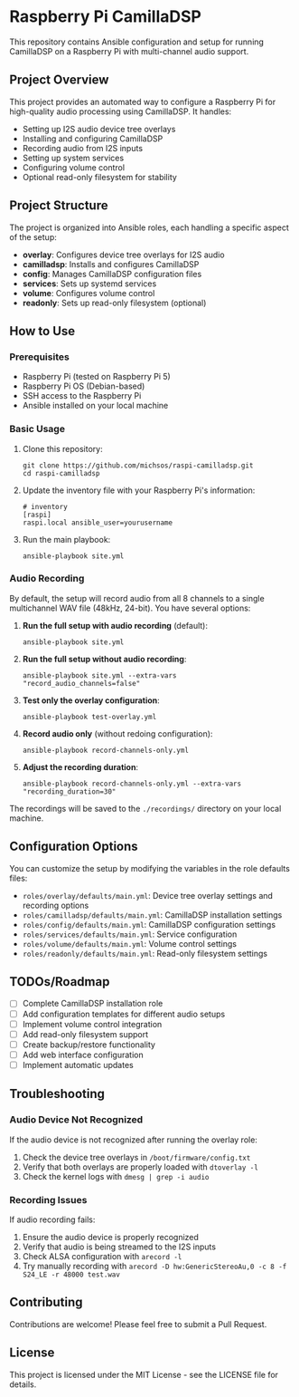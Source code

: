 # Raspberry Pi CamillaDSP

This repository contains Ansible configuration and setup for running CamillaDSP on a Raspberry Pi with multi-channel audio support.

## Project Overview

This project provides an automated way to configure a Raspberry Pi for high-quality audio processing using CamillaDSP. It handles:

- Setting up I2S audio device tree overlays
- Installing and configuring CamillaDSP
- Recording audio from I2S inputs
- Setting up system services
- Configuring volume control
- Optional read-only filesystem for stability

## Project Structure

The project is organized into Ansible roles, each handling a specific aspect of the setup:

- **overlay**: Configures device tree overlays for I2S audio
- **camilladsp**: Installs and configures CamillaDSP
- **config**: Manages CamillaDSP configuration files
- **services**: Sets up systemd services
- **volume**: Configures volume control
- **readonly**: Sets up read-only filesystem (optional)

## How to Use

### Prerequisites

- Raspberry Pi (tested on Raspberry Pi 5)
- Raspberry Pi OS (Debian-based)
- SSH access to the Raspberry Pi
- Ansible installed on your local machine

### Basic Usage

1. Clone this repository:
   ```
   git clone https://github.com/michsos/raspi-camilladsp.git
   cd raspi-camilladsp
   ```

2. Update the inventory file with your Raspberry Pi's information:
   ```
   # inventory
   [raspi]
   raspi.local ansible_user=yourusername
   ```

3. Run the main playbook:
   ```
   ansible-playbook site.yml
   ```

### Audio Recording

By default, the setup will record audio from all 8 channels to a single multichannel WAV file (48kHz, 24-bit). You have several options:

1. **Run the full setup with audio recording** (default):
   ```
   ansible-playbook site.yml
   ```

2. **Run the full setup without audio recording**:
   ```
   ansible-playbook site.yml --extra-vars "record_audio_channels=false"
   ```

3. **Test only the overlay configuration**:
   ```
   ansible-playbook test-overlay.yml
   ```

4. **Record audio only** (without redoing configuration):
   ```
   ansible-playbook record-channels-only.yml
   ```

5. **Adjust the recording duration**:
   ```
   ansible-playbook record-channels-only.yml --extra-vars "recording_duration=30"
   ```

The recordings will be saved to the `./recordings/` directory on your local machine.

## Configuration Options

You can customize the setup by modifying the variables in the role defaults files:

- `roles/overlay/defaults/main.yml`: Device tree overlay settings and recording options
- `roles/camilladsp/defaults/main.yml`: CamillaDSP installation settings
- `roles/config/defaults/main.yml`: CamillaDSP configuration settings
- `roles/services/defaults/main.yml`: Service configuration
- `roles/volume/defaults/main.yml`: Volume control settings
- `roles/readonly/defaults/main.yml`: Read-only filesystem settings

## TODOs/Roadmap

- [ ] Complete CamillaDSP installation role
- [ ] Add configuration templates for different audio setups
- [ ] Implement volume control integration
- [ ] Add read-only filesystem support
- [ ] Create backup/restore functionality
- [ ] Add web interface configuration
- [ ] Implement automatic updates

## Troubleshooting

### Audio Device Not Recognized

If the audio device is not recognized after running the overlay role:

1. Check the device tree overlays in `/boot/firmware/config.txt`
2. Verify that both overlays are properly loaded with `dtoverlay -l`
3. Check the kernel logs with `dmesg | grep -i audio`

### Recording Issues

If audio recording fails:

1. Ensure the audio device is properly recognized
2. Verify that audio is being streamed to the I2S inputs
3. Check ALSA configuration with `arecord -l`
4. Try manually recording with `arecord -D hw:GenericStereoAu,0 -c 8 -f S24_LE -r 48000 test.wav`

## Contributing

Contributions are welcome! Please feel free to submit a Pull Request.

## License

This project is licensed under the MIT License - see the LICENSE file for details.